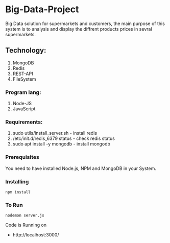 # Big-Data-Project
Big Data solution for supermarkets and customers, the main purpose of this system is to analysis and display the diffrent products prices in sevral supermarkets.

## Technology:
1) MongoDB
2) Redis
3) REST-API
4) FileSystem

### Program lang:
1) Node-JS
2) JavaScript

### Requirements:
1) sudo utils/install_server.sh - install redis
2) /etc/init.d/redis_6379 status - check redis status
3) sudo apt install -y mongodb - install mongodb

### Prerequisites

You need to have installed Node.js, NPM and MongoDB in your System.

### Installing
```
npm install
```

### To Run
```
nodemon server.js
```

Code is Running on 
+ http://localhost:3000/

